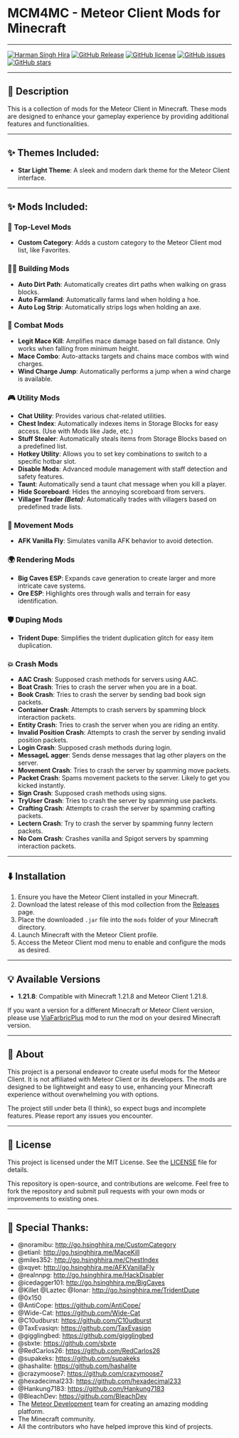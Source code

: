 # MCM4MC - Meteor Client Mods for Minecraft

---

[![Harman Singh Hira](https://img.shields.io/badge/hsinghhira.me-000000?style=for-the-badge&logo=About.me&logoColor=white "Harman Singh Hira")](https://hsinghhira.me)
[![GitHub Release](https://img.shields.io/github/v/release/hsinghhira/MCM4MC?include_prereleases&sort=date&display_name=tag&style=for-the-badge)](Releases)
[![GitHub license](https://img.shields.io/badge/license-MIT-blue.svg?style=for-the-badge)](LICENSE)
[![GitHub issues](https://img.shields.io/github/issues/HSinghHira/MCM4MC?style=for-the-badge)](Issues)
[![GitHub stars](https://img.shields.io/github/stars/HSinghHira/MCM4MC?style=for-the-badge)](Stars)

---

## 🌟 Description

This is a collection of mods for the Meteor Client in Minecraft. These mods are designed to enhance your gameplay experience by providing additional features and functionalities.

---

## ✨ Themes Included:
- **Star Light Theme**: A sleek and modern dark theme for the Meteor Client interface.

---

## ✨ Mods Included:

### 🔧 Top-Level Mods
- **Custom Category**: Adds a custom category to the Meteor Client mod list, like Favorites.

### 👩‍🌾 Building Mods
- **Auto Dirt Path**: Automatically creates dirt paths when walking on grass blocks.
- **Auto Farmland**: Automatically farms land when holding a hoe.
- **Auto Log Strip**: Automatically strips logs when holding an axe.

### 🥷 Combat Mods
- **Legit Mace Kill**: Amplifies mace damage based on fall distance. Only works when falling from minimum height.
- **Mace Combo**: Auto-attacks targets and chains mace combos with wind charges.
- **Wind Charge Jump**: Automatically performs a jump when a wind charge is available.

### 🎮 Utility Mods
- **Chat Utility**: Provides various chat-related utilities.
- **Chest Index**: Automatically indexes items in Storage Blocks for easy access. (Use with Mods like Jade, etc.)
- **Stuff Stealer**: Automatically steals items from Storage Blocks based on a predefined list.
- **Hotkey Utility**: Allows you to set key combinations to switch to a specific hotbar slot.
- **Disable Mods**: Advanced module management with staff detection and safety features.
- **Taunt**: Automatically send a taunt chat message when you kill a player.
- **Hide Scoreboard**: Hides the annoying scoreboard from servers.
- **Villager Trader _(Beta)_**: Automatically trades with villagers based on predefined trade lists.

### 🎨 Movement Mods
- **AFK Vanilla Fly**: Simulates vanilla AFK behavior to avoid detection.

### 🌍 Rendering Mods
- **Big Caves ESP**: Expands cave generation to create larger and more intricate cave systems.
- **Ore ESP**: Highlights ores through walls and terrain for easy identification.

### 🛡️ Duping Mods
- **Trident Dupe**: Simplifies the trident duplication glitch for easy item duplication.

### 💥 Crash Mods
- **AAC Crash**: Supposed crash methods for servers using AAC.
- **Boat Crash**: Tries to crash the server when you are in a boat.
- **Book Crash**: Tries to crash the server by sending bad book sign packets.
- **Container Crash**: Attempts to crash servers by spamming block interaction packets.
- **Entity Crash**: Tries to crash the server when you are riding an entity.
- **Invalid Position Crash**: Attempts to crash the server by sending invalid position packets.
- **Login Crash**: Supposed crash methods during login.
- **MessageL agger**: Sends dense messages that lag other players on the server.
- **Movement Crash**: Tries to crash the server by spamming move packets.
- **Packet Crash**: Spams movement packets to the server. Likely to get you kicked instantly.
- **Sign Crash**: Supposed crash methods using signs.
- **TryUser  Crash**: Tries to crash the server by spamming use packets.
- **Crafting Crash**: Attempts to crash the server by spamming crafting packets.
- **Lectern Crash**: Try to crash the server by spamming funny lectern packets.
- **No Com Crash**: Crashes vanilla and Spigot servers by spamming interaction packets.

---

## ⬇️ Installation

1. Ensure you have the Meteor Client installed in your Minecraft.
2. Download the latest release of this mod collection from the [Releases](https://github.com/HSinghHira/MCM4MC/releases) page.
3. Place the downloaded `.jar` file into the `mods` folder of your Minecraft directory.
4. Launch Minecraft with the Meteor Client profile.
5. Access the Meteor Client mod menu to enable and configure the mods as desired.

---

## 💡 Available Versions

- **1.21.8**: Compatible with Minecraft 1.21.8 and Meteor Client 1.21.8.

If you want a version for a different Minecraft or Meteor Client version, please use [ViaFarbricPlus](https://github.com/ViaVersion/ViaFabricPlus) mod to run the mod on your desired Minecraft version.

---

## 🤘 About
This project is a personal endeavor to create useful mods for the Meteor Client. It is not affiliated with Meteor Client or its developers. The mods are designed to be lightweight and easy to use, enhancing your Minecraft experience without overwhelming you with options.

The project still under beta (I think), so expect bugs and incomplete features. Please report any issues you encounter.

---

## 📄 License

This project is licensed under the MIT License. See the [LICENSE](LICENSE) file for details.

This repository is open-source, and contributions are welcome. Feel free to fork the repository and submit pull requests with your own mods or improvements to existing ones.

---

## 💝 Special Thanks:

- @noramibu: http://go.hsinghhira.me/CustomCategory
- @etianl: http://go.hsinghhira.me/MaceKill
- @miles352: http://go.hsinghhira.me/ChestIndex
- @xqyet: http://go.hsinghhira.me/AFKVanillaFly
- @realnnpg: http://go.hsinghhira.me/HackDisabler
- @icedagger101: http://go.hsinghhira.me/BigCaves
- @Killet @Laztec @Ionar: http://go.hsinghhira.me/TridentDupe
- @0x150
- @AntiCope: https://github.com/AntiCope/
- @Wide-Cat: https://github.com/Wide-Cat
- @C10udburst: https://github.com/C10udburst
- @TaxEvasiqn: https://github.com/TaxEvasiqn
- @gigglingbed: https://github.com/gigglingbed
- @sbxte: https://github.com/sbxte
- @RedCarlos26: https://github.com/RedCarlos26
- @supakeks: https://github.com/supakeks
- @hashalite: https://github.com/hashalite
- @crazymoose7: https://github.com/crazymoose7
- @hexadecimal233: https://github.com/hexadecimal233
- @Hankung7183: https://github.com/Hankung7183
- @BleachDev: https://github.com/BleachDev
- The [Meteor Development](https://github.com/meteordevelopment) team for creating an amazing modding platform.
- The Minecraft community.
- All the contributors who have helped improve this kind of projects.


